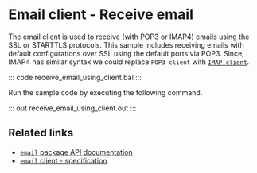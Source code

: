 # Email client - Receive email

The email client is used to receive (with POP3 or IMAP4) emails using the SSL or STARTTLS protocols. This sample includes receiving emails with default configurations over SSL using the default ports via POP3. Since, IMAP4 has similar syntax we could replace `POP3 client` with [`IMAP client`](https://lib.ballerina.io/ballerina/email/latest/clients/ImapClient).

::: code receive_email_using_client.bal :::

Run the sample code by executing the following command.

::: out receive_email_using_client.out :::

## Related links
- [`email` package API documentation](https://lib.ballerina.io/ballerina/email/latest/)
- [`email` client - specification](https://ballerina.io/spec/email/#3-client)
